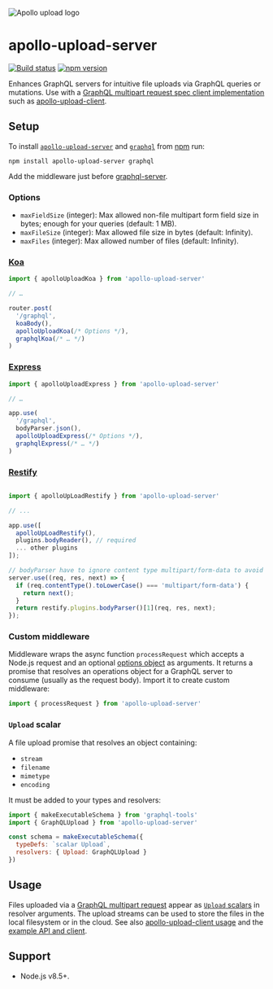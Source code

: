 ![Apollo upload logo](https://cdn.rawgit.com/jaydenseric/apollo-upload-server/6831fef/apollo-upload-logo.svg)

# apollo-upload-server

[![Build status](https://travis-ci.org/jaydenseric/apollo-upload-server.svg)](https://travis-ci.org/jaydenseric/apollo-upload-server) [![npm version](https://badgen.now.sh/npm/v/apollo-upload-server)](https://npm.im/apollo-upload-server)

Enhances GraphQL servers for intuitive file uploads via GraphQL queries or mutations. Use with a [GraphQL multipart request spec client implementation](https://github.com/jaydenseric/graphql-multipart-request-spec#client) such as [apollo-upload-client](https://github.com/jaydenseric/apollo-upload-client).

## Setup

To install [`apollo-upload-server`](https://npm.im/apollo-upload-server) and [`graphql`](https://npm.im/graphql) from [npm](https://npmjs.com) run:

```shell
npm install apollo-upload-server graphql
```

Add the middleware just before [graphql-server](https://github.com/apollographql/graphql-server).

### Options

- `maxFieldSize` (integer): Max allowed non-file multipart form field size in bytes; enough for your queries (default: 1 MB).
- `maxFileSize` (integer): Max allowed file size in bytes (default: Infinity).
- `maxFiles` (integer): Max allowed number of files (default: Infinity).

### [Koa](http://koajs.com)

```js
import { apolloUploadKoa } from 'apollo-upload-server'

// …

router.post(
  '/graphql',
  koaBody(),
  apolloUploadKoa(/* Options */),
  graphqlKoa(/* … */)
)
```

### [Express](http://expressjs.com)

```js
import { apolloUploadExpress } from 'apollo-upload-server'

// …

app.use(
  '/graphql',
  bodyParser.json(),
  apolloUploadExpress(/* Options */),
  graphqlExpress(/* … */)
)
```

### [Restify](http://restify.com)

```js

import { apolloUpLoadRestify } from 'apollo-upload-server'

// ...

app.use([
  apolloUpLoadRestify(),
  plugins.bodyReader(), // required
  ... other plugins
]);

// bodyParser have to ignore content type multipart/form-data to avoid conflict
server.use((req, res, next) => {
  if (req.contentType().toLowerCase() === 'multipart/form-data') {
    return next();
  }
  return restify.plugins.bodyParser()[1](req, res, next);
});
```

### Custom middleware

Middleware wraps the async function `processRequest` which accepts a Node.js request and an optional [options object](#options) as arguments. It returns a promise that resolves an operations object for a GraphQL server to consume (usually as the request body). Import it to create custom middleware:

```js
import { processRequest } from 'apollo-upload-server'
```

### `Upload` scalar

A file upload promise that resolves an object containing:

- `stream`
- `filename`
- `mimetype`
- `encoding`

It must be added to your types and resolvers:

```js
import { makeExecutableSchema } from 'graphql-tools'
import { GraphQLUpload } from 'apollo-upload-server'

const schema = makeExecutableSchema({
  typeDefs: `scalar Upload`,
  resolvers: { Upload: GraphQLUpload }
})
```

## Usage

Files uploaded via a [GraphQL multipart request](https://github.com/jaydenseric/graphql-multipart-request-spec) appear as [`Upload` scalars](#upload-scalar) in resolver arguments. The upload streams can be used to store the files in the local filesystem or in the cloud. See also [apollo-upload-client usage](https://github.com/jaydenseric/apollo-upload-client#usage) and the [example API and client](https://github.com/jaydenseric/apollo-upload-examples).

## Support

- Node.js v8.5+.
